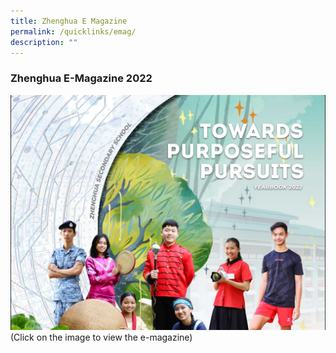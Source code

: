 ```yaml
---
title: Zhenghua E Magazine
permalink: /quicklinks/emag/
description: ""
---
```


### Zhenghua E-Magazine 2022
<a href="https://xd.adobe.com/view/91f0383b-74b7-4347-989b-3c2570007184-c4a3/?fullscreen">![](/images/emag2022.jpg)</a>
(Click on the image to view the e-magazine)